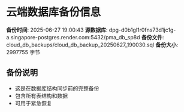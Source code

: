# 云端数据库备份信息

**备份时间**: 2025-06-27 19:00:43
**源数据库**: dpg-d0b1gl1r0fns73d1jc1g-a.singapore-postgres.render.com:5432/pma_db_sp8d
**备份文件**: cloud_db_backups/cloud_db_backup_20250627_190030.sql
**备份大小**: 2997755 字节

## 备份说明
- 这是在数据库结构同步前的完整备份
- 包含所有表结构和数据
- 可用于紧急恢复
